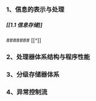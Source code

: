 
### 1、信息的表示与处理
##### [[1.1 信息存储]]
####### [[^]]


### 2、处理器体系结构与程序性能


### 3、分级存储器体系


### 4、异常控制流

